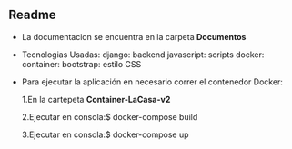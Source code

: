 ## Readme

- La documentacion se encuentra en la carpeta **Documentos**
- Tecnologias Usadas:
  django: backend
  javascript: scripts
  docker: container:
  bootstrap: estilo CSS
  
- Para ejecutar la aplicación en necesario correr el contenedor Docker:

    1.En la cartepeta **Container-LaCasa-v2**

    2.Ejecutar en consola:$ docker-compose build

    3.Ejecutar en consola:$ docker-compose up
